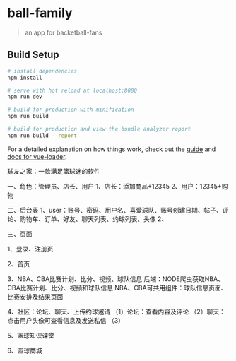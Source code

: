 # ball-family

> an app for backetball-fans

## Build Setup

``` bash
# install dependencies
npm install

# serve with hot reload at localhost:8080
npm run dev

# build for production with minification
npm run build

# build for production and view the bundle analyzer report
npm run build --report
```

For a detailed explanation on how things work, check out the [guide](http://vuejs-templates.github.io/webpack/) and [docs for vue-loader](http://vuejs.github.io/vue-loader).

球友之家：一款满足篮球迷的软件

一、角色：管理员、店长、用户
1、店长：添加商品+12345
2、用户：12345+购物

二、后台表
1、user：账号、密码、用户名、喜爱球队、账号创建日期、帖子、评论、购物车、订单、好友、聊天列表、约球列表、头像
2、


三、页面

1、登录、注册页

2、首页

3、NBA、CBA比赛计划、比分、视频、球队信息
后端：NODE爬虫获取NBA、CBA比赛计划、比分、视频和球队信息
NBA、CBA可共用组件：球队信息页面、比赛安排及结果页面


4、社区：论坛、聊天、上传约球邀请
（1）论坛：查看内容及评论
（2）聊天：点击用户头像可查看信息及发送私信
（3）

5、篮球知识课堂


6、篮球商城